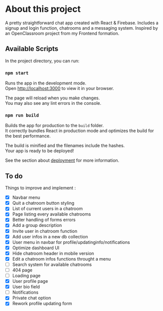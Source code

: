 # About this project

A pretty straightforward chat app created with React & Firebase. Includes a signup and login function, chatrooms and a messaging system. Inspired by an OpenClassroom project from my Frontend formation.

## Available Scripts

In the project directory, you can run:

### `npm start`

Runs the app in the development mode.\
Open [http://localhost:3000](http://localhost:3000) to view it in your browser.

The page will reload when you make changes.\
You may also see any lint errors in the console.


### `npm run build`

Builds the app for production to the `build` folder.\
It correctly bundles React in production mode and optimizes the build for the best performance.

The build is minified and the filenames include the hashes.\
Your app is ready to be deployed!

See the section about [deployment](https://facebook.github.io/create-react-app/docs/deployment) for more information.


## To do

Things to improve and implement :
- [x] Navbar menu
- [x] Quit a chatroom button styling
- [x] List of current users in a chatroom
- [x] Page listing every available chatrooms
- [x] Better handling of forms errors
- [x] Add a group description
- [x] Invite user in chatroom function
- [x] Add user infos in a new db collection
- [x] User menu in navbar for profile/updatinginfo/notifications
- [x] Optimize dashboard UI
- [x] Hide chatroom header in mobile version
- [x] Edit a chatroom infos functions throught a menu
- [ ] Search system for available chatrooms
- [ ] 404 page
- [ ] Loading page
- [x] User profile page
- [x] User bio field
- [ ] Notifications
- [x] Private chat option
- [x] Rework profile updating form  
